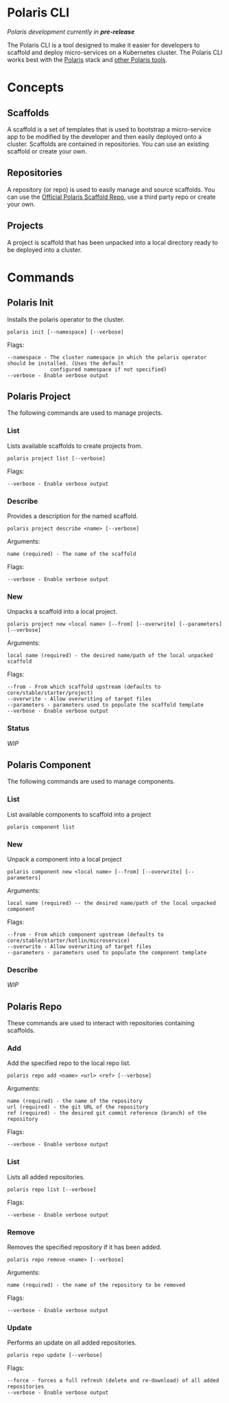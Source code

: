 # Polaris CLI

*Polaris development currently in **pre-release***

The Polaris CLI is a tool designed to make it easier for developers to scaffold and deploy micro-services on a Kubernetes cluster. The Polaris CLI works best with the [Polaris](https://github.com/synthesis-labs/polaris) stack and [other Polaris tools](https://github.com/synthesis-labs?utf8=%E2%9C%93&q=polaris&type=&language=).

# Concepts

## Scaffolds

A scaffold is a set of templates that is used to bootstrap a micro-service app to be modified by the developer and then easily deployed onto a cluster. Scaffolds are contained in repositories. You can use an existing scaffold or create your own.

## Repositories

A repository (or repo) is used to easily manage and source scaffolds. You can use the [Official Polaris Scaffold Repo](https://github.com/synthesis-labs/polaris-scaffolds), use a third party repo or create your own.

## Projects

A project is scaffold that has been unpacked into a local directory ready to be deployed into a cluster.

# Commands

## Polaris Init

Installs the polaris operator to the cluster.

```
polaris init [--namespace] [--verbose]
```

Flags:
```
--namespace - The cluster namespace in which the polaris operator should be installed. (Uses the default
              configured namespace if not specified)
--verbose - Enable verbose output
```

## Polaris Project

The following commands are used to manage projects.

### List

Lists available scaffolds to create projects from.

```
polaris project list [--verbose]
```

Flags:
```
--verbose - Enable verbose output
```

### Describe

Provides a description for the named scaffold.

```
polaris project describe <name> [--verbose]
```

Arguments:
```
name (required) - The name of the scaffold
```

Flags:
```
--verbose - Enable verbose output
```

### New

Unpacks a scaffold into a local project.

```
polaris project new <local name> [--from] [--overwrite] [--parameters] [--verbose]
```

Arguments:
```
local name (required) - the desired name/path of the local unpacked scaffold
```

Flags:
```
--from - From which scaffold upstream (defaults to core/stable/starter/project)
--overwrite - Allow overwriting of target files
--parameters - parameters used to populate the scaffold template
--verbose - Enable verbose output
```

### Status

*WIP*

## Polaris Component

The following commands are used to manage components.

### List

List available components to scaffold into a project

```
polaris component list
```

### New

Unpack a component into a local project

```
polaris component new <local name> [--from] [--overwrite] [--parameters]
```

Arguments:
```
local name (required) -- the desired name/path of the local unpacked component
```

Flags:
```
--from - From which component upstream (defaults to core/stable/starter/kotlin/microservice)
--overwrite - Allow overwriting of target files
--parameters - parameters used to populate the component template
```

### Describe

*WIP*

## Polaris Repo

These commands are used to interact with repositories containing scaffolds.

### Add

Add the specified repo to the local repo list.

```
polaris repo add <name> <url> <ref> [--verbose]
```

Arguments:
```
name (required) - the name of the repository
url (required) - the git URL of the repository
ref (required) - the desired git commit reference (branch) of the repository
```

Flags:
```
--verbose - Enable verbose output
```

### List

Lists all added repositories.

```
polaris repo list [--verbose]
```

Flags:
```
--verbose - Enable verbose output
```

### Remove

Removes the specified repository if it has been added.

```
polaris repo remove <name> [--verbose]
```

Arguments:
```
name (required) - the name of the repository to be removed
```

Flags:
```
--verbose - Enable verbose output
```

### Update

Performs an update on all added repositories.

```
polaris repo update [--verbose]
```

Flags:
```
--force - forces a full refresh (delete and re-download) of all added repositories
--verbose - Enable verbose output
```
